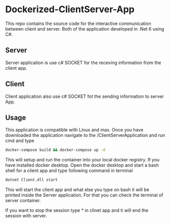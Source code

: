 # Dockerized-ClientServer-App

This repo contains the source code for the interactive communication between client and server. Both of the application developed in .Net 6 using C#.

## Server
Server application is use c# SOCKET for the receving information from the client app.

## Client
Client application also use c# SOCKET fot the sending information to server App.

## Usage
This application is compatible with Linux and max.
Once you have downloaded the application navigate to the /ClientServerApplication and run cmd and type
```cmd
docker-compose build && docker-compose up -d
```
This will setup and run the container into your local docker registry. If you have installed docker desktop. Open the docker desktop and start a bash shell for a client app and type following command in terminal
```bash
dotnet Client.dll start
```
This will start the client app and what else you type on bash it will be printed inside the Server application. For that you can check the terminal of server container.

If you want to stop the session type * in clinet app and ti will end the session with server.